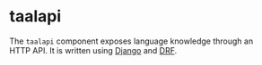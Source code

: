 # taalapi

The `taalapi` component exposes language knowledge through an HTTP API.
It is written using [Django](https://www.djangoproject.com/) and [DRF](https://www.django-rest-framework.org/).
